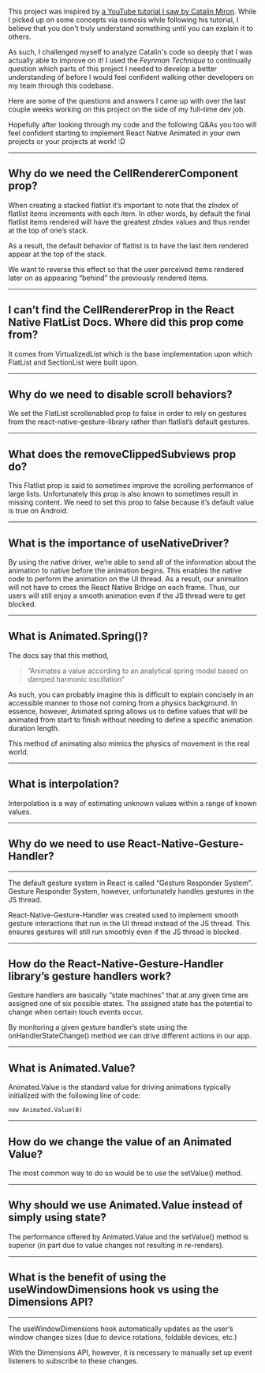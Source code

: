 This project was inspired by [a YouTube tutorial I saw by Catalin Miron](https://www.youtube.com/watch?v=g5rCMlPTgrM&feature=youtu.be). While I picked up on some concepts via osmosis while following his tutorial, I believe that you don't truly understand something until you can explain it to others.

As such, I challenged myself to analyze Catalin's code so deeply that I was actually able to improve on it! I used the _Feynman Technique_ to continually question which parts of this project I needed to develop a better understanding of before I would feel confident walking other developers on my team through this codebase.

Here are some of the questions and answers I came up with over the last couple weeks working on this project on the side of my full-time dev job.

Hopefully after looking through my code and the following Q&As you too will feel confident starting to implement React Native Animated in your own projects or your projects at work! :D

---

## Why do we need the CellRendererComponent prop?

When creating a stacked flatlist it’s important to note that the zIndex of flatlist items increments with each item. In other words, by default the final flatlist items rendered will have the greatest zIndex values and thus render at the top of one’s stack.

As a result, the default behavior of flatlist is to have the last item rendered appear at the top of the stack.

We want to reverse this effect so that the user perceived items rendered later on as appearing “behind” the previously rendered items.

---

## I can’t find the CellRendererProp in the React Native FlatList Docs. Where did this prop come from?

It comes from VirtualizedList which is the base implementation upon which FlatList and SectionList were built upon.

---

## Why do we need to disable scroll behaviors?

We set the FlatList scrollenabled prop to false in order to rely on gestures from the react-native-gesture-library rather than flatlist’s default gestures.

---

## What does the removeClippedSubviews prop do?

This Flatlist prop is said to sometimes improve the scrolling performance of large lists. Unfortunately this prop is also known to sometimes result in missing content. We need to set this prop to false because it’s default value is true on Android.

---

## What is the importance of useNativeDriver?

By using the native driver, we’re able to send all of the information about the animation to native before the animation begins. This enables the native code to perform the animation on the UI thread. As a result, our animation will not have to cross the React Native Bridge on each frame. Thus, our users will still enjoy a smooth animation even if the JS thread were to get blocked.

---

## What is Animated.Spring()?

The docs say that this method,

> “Animates a value according to an analytical spring model based on damped harmonic oscillation”

As such, you can probably imagine this is difficult to explain concisely in an accessible manner to those not coming from a physics background. In essence, however, Animated.spring allows us to define values that will be animated from start to finish without needing to define a specific animation duration length.

This method of animating also mimics the physics of movement in the real world.

---

## What is interpolation?

Interpolation is a way of estimating unknown values within a range of known values.

---

## Why do we need to use React-Native-Gesture-Handler?

---

The default gesture system in React is called “Gesture Responder System”. Gesture Responder System, however, unfortunately handles gestures in the JS thread.

React-Native-Gesture-Handler was created used to implement smooth gesture interactions that run in the UI thread instead of the JS thread. This ensures gestures will still run smoothly even if the JS thread is blocked.

---

## How do the React-Native-Gesture-Handler library’s gesture handlers work?

Gesture handlers are basically “state machines” that at any given time are assigned one of six possible states. The assigned state has the potential to change when certain touch events occur.

By monitoring a given gesture handler’s state using the onHandlerStateChange() method we can drive different actions in our app.

---

## What is Animated.Value?

Animated.Value is the standard value for driving animations typically initialized with the following line of code:

```
new Animated.Value(0)
```

---

## How do we change the value of an Animated Value?

The most common way to do so would be to use the setValue() method.

---

## Why should we use Animated.Value instead of simply using state?

The performance offered by Animated.Value and the setValue() method is superior (in part due to value changes not resulting in re-renders).

---

## What is the benefit of using the useWindowDimensions hook vs using the Dimensions API?

---

The useWindowDimensions hook automatically updates as the user’s window changes sizes (due to device rotations, foldable devices, etc.)

With the Dimensions API, however, it is necessary to manually set up event listeners to subscribe to these changes.
